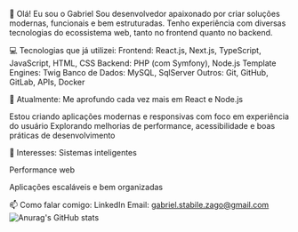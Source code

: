 👋 Olá! Eu sou o Gabriel
Sou desenvolvedor apaixonado por criar soluções modernas, funcionais e bem estruturadas. Tenho experiência com diversas tecnologias do ecossistema web, tanto no frontend quanto no backend.

💻 Tecnologias que já utilizei:
Frontend: React.js, Next.js, TypeScript, JavaScript, HTML, CSS
Backend: PHP (com Symfony), Node.js
Template Engines: Twig
Banco de Dados: MySQL, SqlServer
Outros: Git, GitHub, GitLab, APIs, Docker

🚀 Atualmente:
Me aprofundo cada vez mais em React e Node.js

Estou criando aplicações modernas e responsivas com foco em experiência do usuário
Explorando melhorias de performance, acessibilidade e boas práticas de desenvolvimento

🎯 Interesses:
Sistemas inteligentes

Performance web

Aplicações escaláveis e bem organizadas

📫 Como falar comigo:
LinkedIn
Email: gabriel.stabile.zago@gmail.com
![Anurag's GitHub stats](https://github-readme-stats.vercel.app/api?username=gabrielszago&theme=shadow_green&show_icons=true)
